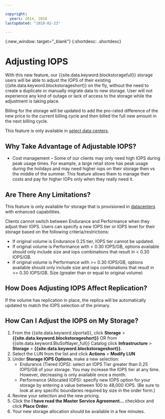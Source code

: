 ```yaml
---

copyright:
  years: 2014, 2018
lastupdated: "2018-02-23"

---
```

{:new_window: target="_blank"}
{:shortdesc: .shortdesc}

# Adjusting IOPS

With this new feature, our {{site.data.keyword.blockstoragefull}} storage users will be able to adjust the IOPS of their existing {{site.data.keyword.blockstorageshort}} on the fly, without the need to create a duplicate or manually  migrate data to new storage. User will not experience any kind of outage or lack of access to the storage while the adjustment is taking place. 

Billing for the storage will be updated to add the pro-rated difference of the new price to the current billing cycle and then billed the full new amount in the next billing cycle.

This feature is only available in [select data centers](new-ibm-block-and-file-storage-location-and-features.html). 

## Why Take Advantage of Adjustable IOPS?

- Cost management – Some of our clients may only need high IOPS during peak usage times. For example, a large retail store has peak usage during the holidays and may need higher iops on their storage then vs the middle of the summer. This feature allows them to manage their costs and pay for higher IOPs only when they really need it.

## Are There Any Limitations?

This feature is only available for storage that is provisioned in [datacenters](new-ibm-block-and-file-storage-location-and-features.html) with enhanced capabilities. 

Clients cannot switch between Endurance and Performance when they adjust their IOPS. Users can specify a new IOPS tier or IOPS level for their storage based on the following criteria/restrictions: 

- If original volume is Endurance 0.25 tier, IOPS tier cannot be updated.
- If original volume is Performance with < 0.30 IOPS/GB, options available should only include size and iops combinations that result in < 0.30 IOPS/GB. 
- If original volume is Performance with >= 0.30 IOPS/GB, options available should only include size and iops combinations that result in >= 0.30 IOPS/GB. Size (greater than or equal to original volume)



## How Does Adjusting IOPS Affect Replication?

If the volume has replication in place, the replica will be automatically updated to match the IOPS selection of the primary. 

## How Can I Adjust the IOPS on My Storage?

1. From the {{site.data.keyword.slportal}}, click **Storage** > **{{site.data.keyword.blockstorageshort}}** OR from {{site.data.keyword.BluSoftlayer_full}} Catalog click **Infrastructure** > **Storage** > **{{site.data.keyword.blockstorageshort}}**.
2. Select the LUN from the list and click **Actions** > **Modify LUN**
3. Under **Storage IOPS Options**, make a new selection:
    - Endurance (Tiered IOPS): select an IOPS Tier greater than 0.25 IOPS/GB of your storage. You may increase the IOPS tier at any time. However, decreasing is only available once a month.
    - Performance (Allocated IOPS): specify new IOPS option for your storage by entering a value between 100 to 48,000 IOPS. (Be sure to look at any specific boundaries required by size in the order form.)
4. Review your selection and the new pricing.
5. Click the **I have read the Master Service Agreement...** checkbox and click **Place Order**.
6. Your new storage allocation should be available in a few minutes.
